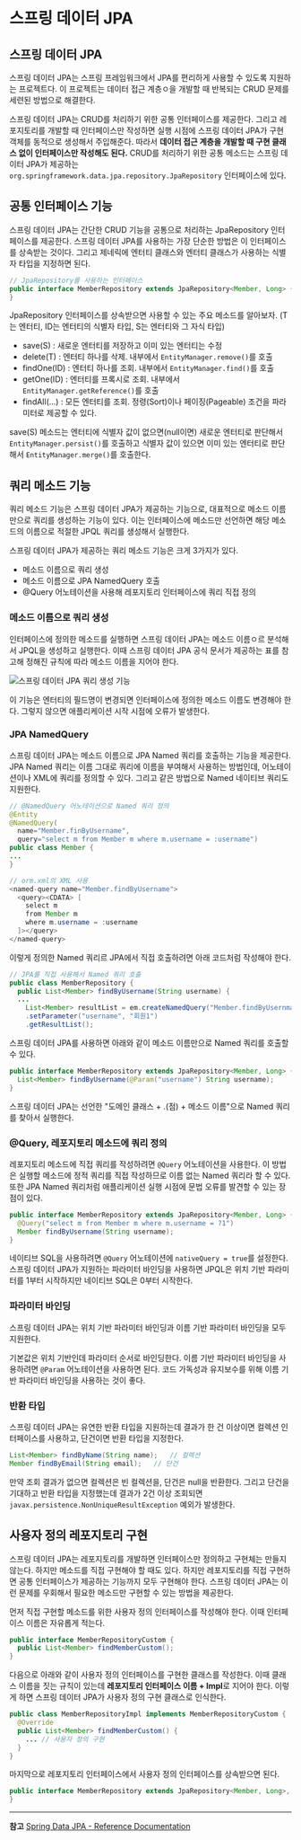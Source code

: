 # 스프링 데이터 JPA
## 스프링 데이터 JPA
스프링 데이터 JPA는 스프링 프레임워크에서 JPA를 편리하게 사용할 수 있도록 지원하는 프로젝트다. 이 프로젝트는 데이터 접근 계층ㅇ을 개발할 때 반복되는 CRUD 문제를 세련된 방법으로 해결한다.

스프링 데이터 JPA는 CRUD를 처리하기 위한 공통 인터페이스를 제공한다. 그리고 레포지토리를 개발할 때 인터페이스만 작성하면 실행 시점에 스프링 데이터 JPA가 구현 객체를 동적으로 생성해서 주입해준다. 따라서 **데이터 접근 계층을 개발할 때 구현 클래스 없이 인터페이스만 작성해도 된다.** CRUD를 처리하기 위한 공통 메소드는 스프링 데이터 JPA가 제공하는 ```org.springframework.data.jpa.repository.JpaRepository``` 인터페이스에 있다.

## 공통 인터페이스 기능
스프링 데이터 JPA는 간단한 CRUD 기능을 공통으로 처리하는 JpaRepository 인터페이스를 제공한다. 스프링 데이터 JPA를 사용하는 가장 단순한 방법은 이 인터페이스를 상속받는 것이다. 그리고 제네릭에 엔터티 클래스와 엔터티 클래스가 사용하는 식별자 타입을 지정하면 된다.
```java
// JpaRepository를 사용하는 인터페이스
public interface MemberRepository extends JpaRepository<Member, Long> {
}
```

JpaRepository 인터페이스를 상속받으면 사용할 수 있는 주요 메소드를 알아보자.
(T는 엔터티, ID는 엔터티의 식별자 타입, S는 엔터티와 그 자식 타입)

- save(S) : 새로운 엔터티를 저장하고 이미 있는 엔터티는 수정
- delete(T) : 엔터티 하나를 삭제. 내부에서 ```EntityManager.remove()```를 호출
- findOne(ID) : 엔터티 하나를 조회. 내부에서 ```EntityManager.find()```를 호출
- getOne(ID) : 엔터티를 프록시로 조회. 내부에서 ```EntityManager.getReference()```를 호출
- findAll(...) : 모든 엔터티를 조회. 정령(Sort)이나 페이징(Pageable) 조건을 파라미터로 제공할 수 있다.

save(S) 메소드는 엔터티에 식별자 값이 없으면(null이면) 새로운 엔터티로 판단해서 ```EntityManager.persist()```를 호출하고 식별자 값이 있으면 이미 있는 엔터티로 판단해서 ```EntityManager.merge()```를 호출한다.

## 쿼리 메소드 기능
쿼리 메소드 기능은 스프링 데이터 JPA가 제공하는 기능으로, 대표적으로 메소드 이름만으로 쿼리를 생성하는 기능이 있다. 이는 인터페이스에 메소드만 선언하면 해당 메소드의 이름으로 적절한 JPQL 쿼리를 생성해서 실행한다.

스프링 데이터 JPA가 제공하는 쿼리 메소드 기능은 크게 3가지가 있다.
- 메소드 이름으로 쿼리 생성
- 메소드 이름으로 JPA NamedQuery 호출
- @Query 어노테이션을 사용해 레포지토리 인터페이스에 쿼리 직접 정의

### 메소드 이름으로 쿼리 생성
인터페이스에 정의한 메소드를 실행하면 스프링 데이터 JPA는 메소드 이름ㅇ르 분석해서 JPQL을 생성하고 실행한다. 이때 스프링 데이터 JPA 공식 문서가 제공하는 표를 참고해 정해진 규칙에 따라 메소드 이름을 지어야 한다.

![스프링 데이터 JPA 쿼리 생성 기능](https://images.velog.io/images/minide/post/099ce088-f67a-4bc9-a488-e949ba453d24/%20Supported%20keywords%20inside%20method%20names%20Keyword%20Sample.png)

이 기능은 엔터티의 필드명이 변경되면 인터페이스에 정의한 메소드 이름도 변경해야 한다. 그렇지 않으면 애플리케이션 시작 시점에 오류가 발생한다.

### JPA NamedQuery
스프링 데이터 JPA는 메소드 이름으로 JPA Named 쿼리를 호출하는 기능을 제공한다.
JPA Named 쿼리는 이름 그대로 쿼리에 이름을 부여해서 사용하는 방법인데, 어노테이션이나 XML에 쿼리를 정의할 수 있다. 그리고 같은 방법으로 Named 네이티브 쿼리도 지원한다.

```java
// @NamedQuery 어노테이션으로 Named 쿼리 정의
@Entity
@NamedQuery(
  name="Member.finByUsername",
  query="select m from Member m where m.username = :username")
public class Member {
...
}

// orm.xml의 XML 사용
<named-query name="Member.findByUsername">
  <query><CDATA> [
    select m
    from Member m
    where m.username = :username
  ]></query>
</named-query>
```
이렇게 정의한 Named 쿼리르 JPA에서 직접 호출하려면 아래 코드처럼 작성해야 한다.
```java
// JPA를 직접 사용해서 Named 쿼리 호출
public class MemberRepository {
  public List<Member> findByUsername(String username) {
  ...
    List<Member> resultList = em.createNamedQuery("Member.findByUsernmae", Member.class)
    .setParameter("username", "회원1")
    .getResultList();
```
스프링 데이터 JPA를 사용하면 아래와 같이 메소드 이름만으로 Named 쿼리를 호출할 수 있다.
```Java
public interface MemberRepository extends JpaRepository<Member, Long> {	// 여기 선언한 Member 도메인 클래스
  List<Member> findByUsername(@Param("username") String username);
}
```
스프링 데이터 JPA는 선언한 "도메인 클래스 + .(점) + 메소드 이름"으로 Named 쿼리를 찾아서 실행한다.

### @Query, 레포지토리 메소드에 쿼리 정의
레포지토리 메소드에 직접 쿼리를 작성하려면 ```@Query``` 어노테이션을 사용한다. 이 방법은 실행할 메소드에 정적 쿼리를 직접 작성하므로 이름 없는 Named 쿼리라 할 수 있다. 또한 JPA Named 쿼리처럼 애플리케이션 실행 시점에 문법 오류를 발견할 수 있는 장점이 있다.

```java
public interface MemberRepository extends JpaRepository<Member, Long> {
  @Query("select m from Member m where m.username = ?1")
  Member findByUsername(String username);
}
```
네이티브 SQL을 사용하려면 ```@Query``` 어노테이션에 ```nativeQuery = true```를 설정한다.
스프링 데이터 JPA가 지원하는 파라미터 바인딩을 사용하면 JPQL은 위치 기반 파라미터를 1부터 시작하지만 네이티브 SQL은 0부터 시작한다.

### 파라미터 바인딩
스프링 데이터 JPA는 위치 기반 파라미터 바인딩과 이름 기반 파라미터 바인딩을 모두 지원한다.

기본값은 위치 기반인데 파라미터 순서로 바인딩한다. 이름 기반 파라미터 바인딩을 사용하려면 ```@Param``` 어노테이션을 사용하면 된다. 코드 가독성과 유지보수를 위해 이름 기반 파라미터 바인딩을 사용하는 것이 좋다.

### 반환 타입
스프링 데이터 JPA는 유연한 반환 타입을 지원하는데 결과가 한 건 이상이면 컬렉션 인터페이스를 사용하고, 단건이면 반환 타입을 지정한다.

```java
List<Member> findByName(String name);	// 컬렉션
Member findByEmail(String email);	// 단건
```

만약 조회 결과가 없으면 컬렉션은 빈 컬렉션을, 단건은 null을 반환한다. 그리고 단건을 기대하고 반환 타입을 지정했는데 결과가 2건 이상 조회되면 ```javax.persistence.NonUniqueResultException``` 예외가 발생한다.

## 사용자 정의 레포지토리 구현
스프링 데이터 JPA는 레포지토리를 개발하면 인터페이스만 정의하고 구현체는 만들지 않는다. 하지만 메소드를 직접 구현해야 할 때도 있다. 하지만 레포지토리를 직접 구현하면 공통 인터페이스가 제공하는 기능까지 모두 구현해야 한다. 스프링 데이터 JPA는 이런 문제를 우회해서 필요한 메소드만 구현할 수 있는 방법을 제공한다.

먼저 직접 구현할 메소드를 위한 사용자 정의 인터페이스를 작성해야 한다. 이때 인터페이스 이름은 자유롭게 적는다.

```java
public interface MemberRepositoryCustom {
  public List<Member> findMemberCustom();
}
```

다음으로 아래와 같이 사용자 정의 인터페이스를 구현한 클래스를 작성한다. 이때 클래스 이름을 짓는 규칙이 있는데 **레포지토리 인터페이스 이름 + Impl**로 지어야 한다. 이렇게 하면 스프링 데이터 JPA가 사용자 정의 구현 클래스로 인식한다.

```java
public class MemberRepositoryImpl implements MemberRepositoryCustom {
  @Override
  public List<Member> findMemberCustom() {
    ...	// 사용자 정의 구현
  }
}
```

마지막으로 레포지토리 인터페이스에서 사용자 정의 인터페이스를 상속받으면 된다.

```java
public interface MemberRepository extends JpaRepository<Member, Long>, MemberRepositoryCustom {
}
```

***
**참고**
[Spring Data JPA - Reference Documentation](https://docs.spring.io/spring-data/jpa/docs/2.5.3/reference/html/#jpa.repositories)